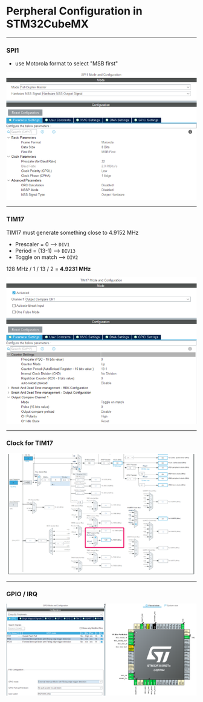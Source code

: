 
# Perpheral Configuration in STM32CubeMX

---

### SPI1

- use Motorola format to select "MSB first"

![img/cubemx_spi1.png](img/cubemx_spi1.png)

---

### TIM17

TIM17 must generate something close to 4.9152 MHz

- Prescaler = 0 --> `DIV1`
- Period = (13-1) --> `DIV13`
- Toggle on match --> `DIV2`

128 MHz / 1 / 13 / 2 = **4.9231 MHz**

![img/cubemx_tim17.png](img/cubemx_tim17.png)

---

### Clock for TIM17

![img/cubemx_clock.png](img/cubemx_clock.png)

---

### GPIO / IRQ

![img/cubemx_gpio.png](img/cubemx_gpio.png)



